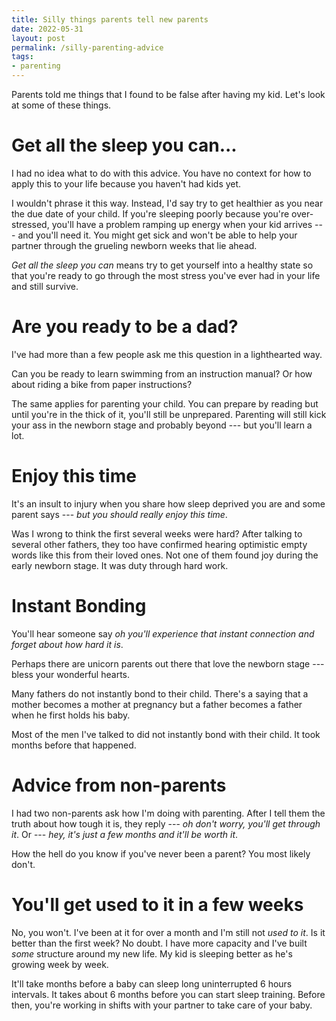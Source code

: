 ```yaml
---
title: Silly things parents tell new parents
date: 2022-05-31
layout: post
permalink: /silly-parenting-advice
tags:
- parenting
---
```


Parents told me things that I found to be false after having my kid. Let's look at some of these things.

# Get all the sleep you can...

I had no idea what to do with this advice. You have no context for how to apply this to your life because you haven't had kids yet.

I wouldn't phrase it this way. Instead, I'd say try to get healthier as you near the due date of your child. If you're sleeping poorly because you're over-stressed, you'll have a problem ramping up energy when your kid arrives --- and you'll need it. You might get sick and won't be able to help your partner through the grueling newborn weeks that lie ahead.

*Get all the sleep you can* means try to get yourself into a healthy state so that you're ready to go through the most stress you've ever had in your life and still survive.

# Are you ready to be a dad?

I've had more than a few people ask me this question in a lighthearted way.

Can you be ready to learn swimming from an instruction manual? Or how about riding a bike from paper instructions?

The same applies for parenting your child. You can prepare by reading but until you're in the thick of it, you'll still be unprepared. Parenting will still kick your ass in the newborn stage and probably beyond --- but you'll learn a lot.

# Enjoy this time

It's an insult to injury when you share how sleep deprived you are and some parent says --- *but you should really enjoy this time*.

Was I wrong to think the first several weeks were hard? After talking to several other fathers, they too have confirmed hearing optimistic empty words like this from their loved ones. Not one of them found joy during the early newborn stage. It was duty through hard work.

# Instant Bonding

You'll hear someone say *oh you'll experience that instant connection and forget about how hard it is*.

Perhaps there are unicorn parents out there that love the newborn stage --- bless your wonderful hearts.

Many fathers do not instantly bond to their child. There's a saying that a mother becomes a mother at pregnancy but a father becomes a father when he first holds his baby.

Most of the men I've talked to did not instantly bond with their child. It took months before that happened.

# Advice from non-parents

I had two non-parents ask how I'm doing with parenting. After I tell them the truth about how tough it is, they reply --- *oh don't worry, you'll get through it*. Or --- *hey, it's just a few months and it'll be worth it*.

How the hell do you know if you've never been a parent? You most likely don't.

# You'll get used to it in a few weeks

No, you won't. I've been at it for over a month and I'm still not *used to it*. Is it better than the first week? No doubt. I have more capacity and I've built *some* structure around my new life. My kid is sleeping better as he's growing week by week.

It'll take months before a baby can sleep long uninterrupted 6 hours intervals. It takes about 6 months before you can start sleep training. Before then, you're working in shifts with your partner to take care of your baby.
